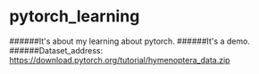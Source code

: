 # pytorch_learning
######It's about my learning about pytorch.
######It's a demo.
######Dataset_address: https://download.pytorch.org/tutorial/hymenoptera_data.zip 

